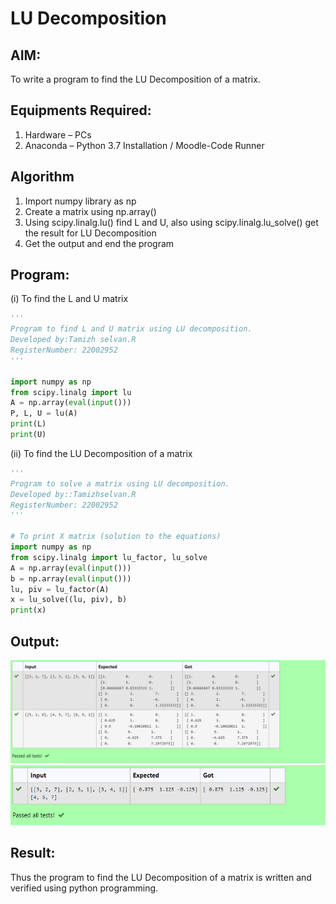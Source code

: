 # LU Decomposition 

## AIM:
To write a program to find the LU Decomposition of a matrix.

## Equipments Required:
1. Hardware – PCs
2. Anaconda – Python 3.7 Installation / Moodle-Code Runner

## Algorithm

1. Import numpy library as np
2. Create a matrix using np.array()
3. Using scipy.linalg.lu() find L and U, also using scipy.linalg.lu_solve() get the result for LU Decomposition
4. Get the output and end the program


## Program:
(i) To find the L and U matrix
```python
'''
Program to find L and U matrix using LU decomposition.
Developed by:Tamizh selvan.R
RegisterNumber: 22002952
'''

import numpy as np
from scipy.linalg import lu
A = np.array(eval(input()))
P, L, U = lu(A)
print(L)
print(U)
```


(ii) To find the LU Decomposition of a matrix
```python
'''
Program to solve a matrix using LU decomposition.
Developed by::Tamizhselvan.R
RegisterNumber: 22002952
'''

# To print X matrix (solution to the equations)
import numpy as np
from scipy.linalg import lu_factor, lu_solve
A = np.array(eval(input()))
b = np.array(eval(input()))
lu, piv = lu_factor(A)
x = lu_solve((lu, piv), b)
print(x)
```
## Output:
![OUTPUT](./lu_output1.png)
![OUTPUT](./lu_output2.png)

## Result:
Thus the program to find the LU Decomposition of a matrix is written and verified using python programming.

